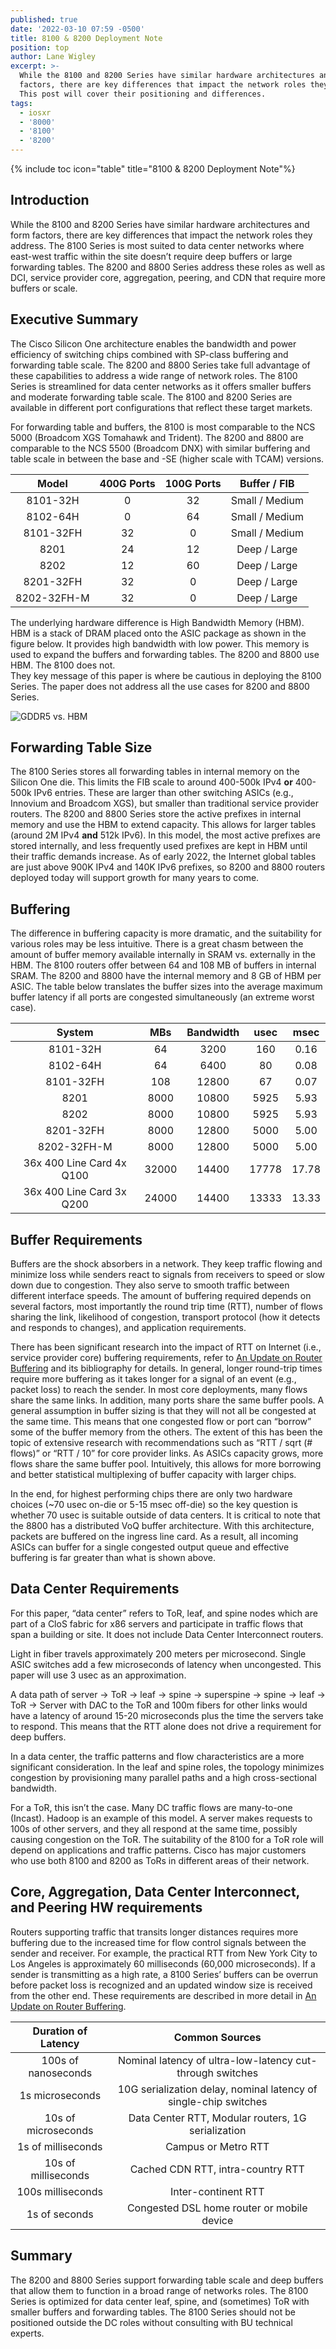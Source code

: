 ```yaml
---
published: true
date: '2022-03-10 07:59 -0500'
title: 8100 & 8200 Deployment Note
position: top
author: Lane Wigley
excerpt: >-
  While the 8100 and 8200 Series have similar hardware architectures and form
  factors, there are key differences that impact the network roles they address.
  This post will cover their positioning and differences. 
tags:
  - iosxr
  - '8000'
  - '8100'
  - '8200'
---
```

{% include toc icon="table" title="8100 & 8200 Deployment Note"%}

## Introduction

While the 8100 and 8200 Series have similar hardware architectures and form factors, there are key differences that impact the network roles they address. The 8100 Series is most suited to data center networks where east-west traffic within the site doesn’t require deep buffers or large forwarding tables. The 8200 and 8800 Series address these roles as well as DCI, service provider core, aggregation, peering, and CDN that require more buffers or scale.  

## Executive Summary 

The Cisco Silicon One architecture enables the bandwidth and power efficiency of switching chips combined with SP-class buffering and forwarding table scale. The 8200 and 8800 Series take full advantage of these capabilities to address a wide range of network roles. The 8100 Series is streamlined for data center networks as it offers smaller buffers and moderate forwarding table scale. The 8100 and 8200 Series are available in different port configurations that reflect these target markets.  

For forwarding table and buffers, the 8100 is most comparable to the NCS 5000 (Broadcom XGS Tomahawk and Trident). The 8200 and 8800 are comparable to the NCS 5500 (Broadcom DNX) with similar buffering and table scale in between the base and -SE (higher scale with TCAM) versions.  

|      Model      | 400G Ports  | 100G Ports  |  Buffer / FIB   |
|:---------------:|:-----------:|:-----------:|:---------------:|
|    8101-32H     |      0      |     32      | Small / Medium  |
|    8102-64H     |      0      |     64      | Small / Medium  |
|    8101-32FH    |     32      |      0      | Small / Medium  |
|      8201       |     24      |     12      |  Deep / Large   |
|      8202       |     12      |     60      |  Deep / Large   |
| 8201-32FH       |     32      |      0      |  Deep / Large   |
| 8202-32FH-M     |     32      |      0      |  Deep / Large   |

The underlying hardware difference is High Bandwidth Memory (HBM). HBM is a stack of DRAM placed onto the ASIC package as shown in the figure below. It provides high bandwidth with low power. This memory is used to expand the buffers and forwarding tables. The 8200 and 8800 use HBM. The 8100 does not.     
They key message of this paper is where be cautious in deploying the 8100 Series. The paper does not address all the use cases for 8200 and 8800 Series.  

![GDDR5 vs. HBM]({{site.baseurl}}/images/hbm-graphic.png)


## Forwarding Table Size 

The 8100 Series stores all forwarding tables in internal memory on the Silicon One die. This limits the FIB scale to around 400-500k IPv4 **or** 400-500k IPv6 entries. These are larger than other switching ASICs (e.g., Innovium and Broadcom XGS), but smaller than traditional service provider routers. The 8200 and 8800 Series store the active prefixes in internal memory and use the HBM to extend capacity. This allows for larger tables (around 2M IPv4 **and** 512k IPv6). In this model, the most active prefixes are stored internally, and less frequently used prefixes are kept in HBM until their traffic demands increase. As of early 2022, the Internet global tables are just above 900K IPv4 and 140K IPv6 prefixes, so 8200 and 8800 routers deployed today will support growth for many years to come.  

## Buffering 

The difference in buffering capacity is more dramatic, and the suitability for various roles may be less intuitive. There is a great chasm between the amount of buffer memory available internally in SRAM vs. externally in the HBM. The 8100 routers offer between 64 and 108 MB of buffers in internal SRAM. The 8200 and 8800 have the internal memory and 8 GB of HBM per ASIC. The table below translates the buffer sizes into the average maximum buffer latency if all ports are congested simultaneously (an extreme worst case).  

|            System           |  MBs   | Bandwidth  |  usec  |  msec  |
|:---------------------------:|:------:|:----------:|:------:|:------:|
|          8101-32H           |   64   |    3200    |  160   |  0.16  |
|          8102-64H           |   64   |    6400    |   80   |  0.08  |
|          8101-32FH          |  108   |   12800    |   67   |  0.07  |
|            8201             |  8000  |   10800    |  5925  |  5.93  |
|            8202             |  8000  |   10800    |  5925  |  5.93  |
|       8201-32FH             |  8000  |   12800    |  5000  |  5.00  |
|       8202-32FH-M           |  8000  |   12800    |  5000  |  5.00  |
| 36x 400 Line Card  4x Q100  | 32000  |   14400    | 17778  | 17.78  |
| 36x 400 Line Card  3x Q200  | 24000  |   14400    | 13333  | 13.33  |

## Buffer Requirements 

Buffers are the shock absorbers in a network. They keep traffic flowing and minimize loss while senders react to signals from receivers to speed or slow down due to congestion. They also serve to smooth traffic between different interface speeds. The amount of buffering required depends on several factors, most importantly the round trip time (RTT), number of flows sharing the link, likelihood of congestion, transport protocol (how it detects and responds to changes), and application requirements.  

There has been significant research into the impact of RTT on Internet (i.e., service provider core) buffering requirements, refer to [An Update on Router Buffering](https://xrdocs.io/8000/Buffering-WP_March_2022.pdf "An Update on Router Buffering") and its bibliography for details. In general, longer round-trip times require more buffering as it takes longer for a signal of an event (e.g., packet loss) to reach the sender. In most core deployments, many flows share the same links. In addition, many ports share the same buffer pools. A general assumption in buffer sizing is that they will not all be congested at the same time. This means that one congested flow or port can “borrow” some of the buffer memory from the others. The extent of this has been the topic of extensive research with recommendations such as “RTT / sqrt (# flows)” or “RTT / 10” for core provider links. As ASICs capacity grows, more flows share the same buffer pool. Intuitively, this allows for more borrowing and better statistical multiplexing of buffer capacity with larger chips.    

In the end, for highest performing chips there are only two hardware choices (~70 usec on-die or 5-15 msec off-die) so the key question is whether 70 usec is suitable outside of data centers. It is critical to note that the 8800 has a distributed VoQ buffer architecture. With this architecture, packets are buffered on the ingress line card. As a result, all incoming ASICs can buffer for a single congested output queue and effective buffering is far greater than what is shown above.  

## Data Center Requirements 

For this paper, “data center” refers to ToR, leaf, and spine nodes which are part of a CloS fabric for x86 servers and participate in traffic flows that span a building or site. It does not include Data Center Interconnect routers.  

Light in fiber travels approximately 200 meters per microsecond. Single ASIC switches add a few microseconds of latency when uncongested. This paper will use 3 usec as an approximation.  

A data path of server -> ToR -> leaf -> spine -> superspine -> spine -> leaf -> ToR -> Server with DAC to the ToR and 100m fibers for other links would have a latency of around 15-20 microseconds plus the time the servers take to respond. This means that the RTT alone does not drive a requirement for deep buffers.   

In a data center, the traffic patterns and flow characteristics are a more significant consideration. In the leaf and spine roles, the topology minimizes congestion by provisioning many parallel paths and a high cross-sectional bandwidth.  

For a ToR, this isn’t the case. Many DC traffic flows are many-to-one (Incast). Hadoop is an example of this model. A server makes requests to 100s of other servers, and they all respond at the same time, possibly causing congestion on the ToR. The suitability of the 8100 for a ToR role will depend on applications and traffic patterns. Cisco has major customers who use both 8100 and 8200 as ToRs in different areas of their network.  

## Core, Aggregation, Data Center Interconnect, and Peering HW requirements 

Routers supporting traffic that transits longer distances requires more buffering due to the increased time for flow control signals between the sender and receiver. For example, the practical RTT from New York City to Los Angeles is approximately 60 milliseconds (60,000 microseconds). If a sender is transmitting as a high rate, a 8100 Series’ buffers can be overrun before packet loss is recognized and an updated window size is received from the other end. These requirements are described in more detail in [An Update on Router Buffering](https://xrdocs.io/8000/Buffering-WP_March_2022.pdf "An Update on Router Buffering").  

| Duration of Latency  |                          Common Sources                           |
|:--------------------:|:-----------------------------------------------------------------:|
| 100s of nanoseconds  | Nominal latency of ultra-low-latency cut-through switches         |
| 1s microseconds      | 10G serialization delay, nominal latency of single-chip switches  |
| 10s of microseconds  | Data Center RTT, Modular routers, 1G serialization                |
| 1s of milliseconds   | Campus or Metro RTT                                               |
| 10s of milliseconds  | Cached CDN RTT, intra-country RTT                                 |
| 100s milliseconds    | Inter-continent RTT                                               |
| 1s of seconds        | Congested DSL home router or mobile device                        |

## Summary 

The 8200 and 8800 Series support forwarding table scale and deep buffers that allow them to function in a broad range of networks roles. The 8100 Series is optimized for data center leaf, spine, and (sometimes) ToR with smaller buffers and forwarding tables. The 8100 Series should not be positioned outside the DC roles without consulting with BU technical experts.
